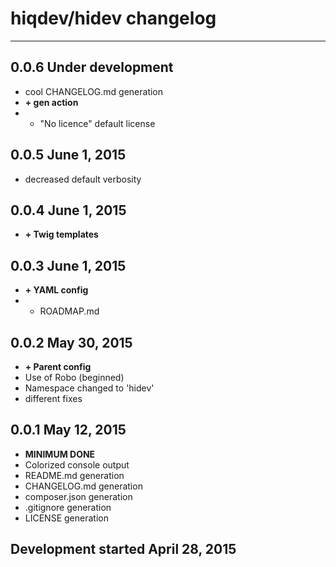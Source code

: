 # hiqdev/hidev changelog
------------------------

## 0.0.6 Under development

- cool CHANGELOG.md generation
- **+ gen action**
- + "No licence" default license

## 0.0.5 June 1, 2015

- decreased default verbosity

## 0.0.4 June 1, 2015

- **+ Twig templates**

## 0.0.3 June 1, 2015

- **+ YAML config**
- + ROADMAP.md

## 0.0.2 May 30, 2015

- **+ Parent config**
- Use of Robo (beginned)
- Namespace changed to 'hidev'
- different fixes

## 0.0.1 May 12, 2015

- **MINIMUM DONE**
- Colorized console output
- README.md generation
- CHANGELOG.md generation
- composer.json generation
- .gitignore generation
- LICENSE generation

## Development started April 28, 2015

